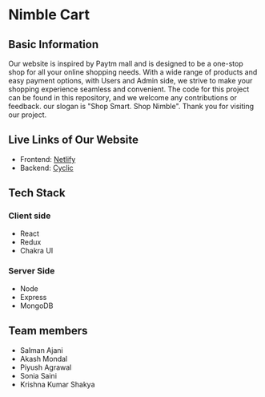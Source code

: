 # Nimble Cart

## Basic Information
Our website is inspired by Paytm mall and is designed to be a one-stop shop for all your online shopping needs. 
With a wide range of products and easy payment options, with Users and Admin side, we strive to make your 
shopping experience seamless and convenient. The code for this project can be found in this repository, and we welcome any contributions or feedback.
our slogan is "Shop Smart. Shop Nimble".
Thank you for visiting our project.

## Live Links of Our Website
- Frontend: [Netlify](https://nimbelcart.netlify.app/)
- Backend: [Cyclic](https://odd-tan-lizard-kit.cyclic.app/)

## Tech Stack
### Client side                  
- React
- Redux
- Chakra UI

### Server Side
- Node
- Express
- MongoDB

## Team members

- Salman Ajani
- Akash Mondal
- Piyush Agrawal
- Sonia Saini
- Krishna Kumar Shakya

